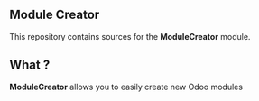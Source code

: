 Module Creator
--------------
This repository contains sources for the **ModuleCreator** module.

## What ?
**ModuleCreator** allows you to easily create new Odoo modules
